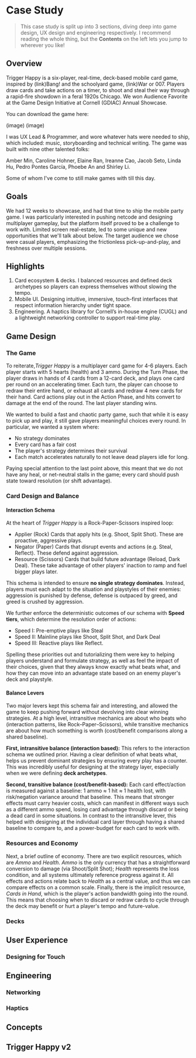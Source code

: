 # Case Study


>This case study is split up into 3 sections, diving deep into game design, UX design and engineering respectively. I recommend reading the whole thing, but the **Contents** on the left lets you jump to wherever you like!


## Overview

Trigger Happy is a six-player, real-time, deck-based mobile card game, inspired by (link)Bang! and the schoolyard game, (link)War or 007. Players draw cards and take actions on a timer, to shoot and steal their way through a rapid-fire showdown in a feral 1920s Chicago. We won Audience Favorite at the Game Design Initiative at Cornell (GDIAC) Annual Showcase.

You can download the game here:

(image) (image)

I was UX Lead & Programmer, and wore whatever hats were needed to ship, which included: music, storyboarding and technical writing. The game was built with nine other talented folks:

Amber Min, Caroline Hohner, Elaine Ran, Ireanne Cao, Jacob Seto, Linda Hu, Pedro Pontes García, Phoebe An and Shirley Li. 

Some of whom I've come to still make games with till this day.

## Goals

We had 12 weeks to showcase, and had that time to ship the mobile party game. I was particularly interested in pushing netcode and designing multiplayer gameplay, but the platform itself proved to be a challenge to work with. Limited screen real-estate, led to some unique and new opportunities that we'll talk about below. The target audience we chose were casual players, emphasizing the frictionless pick-up-and-play, and freshness over multiple sessions.

## Highlights

1. Card ecosystem & decks. I balanced resources and defined deck archetypes so players can express themselves without slowing the tempo.
2. Mobile UI. Designing intuitive, immersive, touch-first interfaces that respect information hierarchy under tight space.
3. Engineering. A haptics library for Cornell’s in-house engine (CUGL) and a lightweight networking controller to support real-time play.

## Game Design

### The Game
To reiterate,*Trigger Happy* is a multiplayer card game for 4-6 players. Each player starts with 5 hearts (health) and 3 ammo. During the Turn Phase, the player draws in hands of 4 cards from a 12-card deck, and plays one card per round on an accelerating timer. Each turn, the player can choose to redraw their entire hand, or exhaust all cards and redraw 4 new cards for their hand. Card actions play out in the Action Phase, and hits convert to damage at the end of the round. The last player standing wins.

We wanted to build a fast and chaotic party game, such that while it is easy to pick up and play, it still gave players meaningful choices every round. In particular, we wanted a system where:

- No strategy dominates
- Every card has a fair cost
- The player's strategy determines their survival
- Each match accelerates naturally to not leave dead players idle for long.

Paying special attention to the last point above, this meant that we do not have any heal, or net-neutral stalls in the game; every card should push state toward resolution (or shift advantage).

### Card Design and Balance
#### Interaction Schema
At the heart of *Trigger Happy* is a Rock-Paper-Scissors inspired loop:
- Applier (Rock) Cards that apply hits (e.g. Shoot, Split Shot). These are proactive, aggressive plays.
- Negator (Paper) Cards that disrupt events and actions (e.g. Steal, Reflect). These defend against aggression.
- Resource (Scissors) Cards that build future advantage (Reload, Dark Deal). These take advantage of other players' inaction to ramp and fuel bigger plays later.

This schema is intended to ensure **no single strategy dominates**. Instead, players must each adapt to the situation and playstyles of their enemies: aggression is punished by defense, defense is outpaced by greed, and greed is crushed by aggression.

We further enforce the deterministic outcomes of our schema with **Speed tiers**, which determine the resolution order of actions:
- Speed I: Pre-emptive plays like Steal
- Speed II: Mainline plays like Shoot, Split Shot, and Dark Deal
- Speed III: Reactive plays like Reflect.

Spelling these priorities out and tutorializing them were key to helping players understand and formulate strategy, as well as feel the impact of their choices, given that they always know exactly what beats what, and how they can move into an advantage state based on an enemy player's deck and playstyle.

#### Balance Levers

Two major levers kept this schema fair and interesting, and allowed the game to keep pushing forward without devolving into clear winning strategies. At a high level, intransitive mechanics are about who beats who (interaction patterns, like Rock–Paper–Scissors), while transitive mechanics are about how much something is worth (cost/benefit comparisons along a shared baseline).

**First, intransitive balance (interaction based):**  This refers to the interaction schema we outlined prior. Having a clear definition of what beats what, helps us prevent dominant strategies by ensuring every play has a counter. This was incredibly useful for designing at the strategy layer, especially when we were defining **deck archetypes**. 

**Second, transitive balance (cost/benefit-based):** Each card effect/action is measured against a baseline: 1 ammo ≈ 1 hit ≈ 1 health lost, with risk/negation variance around that baseline. This means that stronger effects must carry heavier costs, which can manifest in different ways such as a different ammo spend, losing card advantage through discard or being a dead card in some situations. In contrast to the intransitive lever, this helped with designing at the individual card layer through having a shared baseline to compare to, and a power-budget for each card to work with.


### Resources and Economy
Next, a brief outline of economy. There are two explicit resources, which are *Ammo* and *Health*. *Ammo* is the only currency that has a straightforward conversion to damage (via Shoot/Split Shot); *Health* represents the loss condition, and all systems ultimately reference progress against it. All effects and actions relate back to *Health* as a central value, and thus we can compare effects on a common scale. Finally, there is the implicit resource, *Cards in Hand*, which is the player's action bandwidth going into the round. This means that choosing when to discard or redraw cards to cycle through the deck may benefit or hurt a player's tempo and future-value.

### Decks

## User Experience

### Designing for Touch

## Engineering

### Networking

### Haptics

## Concepts

## Trigger Happy v2
